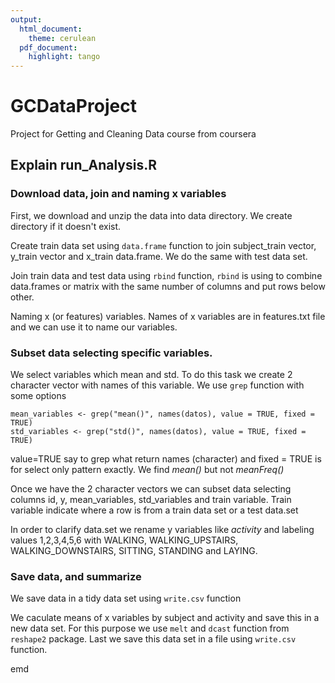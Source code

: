 ```yaml
---
output:
  html_document:
    theme: cerulean
  pdf_document:
    highlight: tango
---
```

GCDataProject
=============

Project for Getting and Cleaning Data course from coursera


## Explain run_Analysis.R

### Download data, join and naming x variables
First, we download and unzip the data into data directory. We create directory if it doesn't exist.

Create train data set using `data.frame` function to join subject_train vector, y_train vector and x_train data.frame. We do the same with test data set.

Join train data and test data using `rbind` function, `rbind` is using to combine data.frames or matrix with the same number of columns and put rows below other.


Naming x (or features) variables. Names of x variables are in features.txt file and we can use it to name our variables.

### Subset data selecting specific variables.

We select variables which mean and std. To do this task we create 2 character vector with names of this variable. We use `grep` function with some options

```
mean_variables <- grep("mean()", names(datos), value = TRUE, fixed = TRUE)
std_variables <- grep("std()", names(datos), value = TRUE, fixed = TRUE)
```
value=TRUE say to grep what return names (character) and fixed = TRUE is for select only pattern exactly. We find *mean()* but not *meanFreq()* 

Once we have the 2 character vectors we can subset data selecting columns id, y, mean_variables, std_variables and train variable. Train variable indicate where a row is from a train data set or a test data.set 

In order to clarify data.set we rename y variables like *activity* and labeling values 1,2,3,4,5,6 with WALKING, WALKING_UPSTAIRS, WALKING_DOWNSTAIRS, SITTING, STANDING and
LAYING.

### Save data, and summarize

We save data in a tidy data set using `write.csv` function

We caculate means  of x variables by subject and activity and save this in a new data set. For this purpose we use `melt` and `dcast` function from `reshape2` package. Last we save this data set in a file using `write.csv` function.

emd




